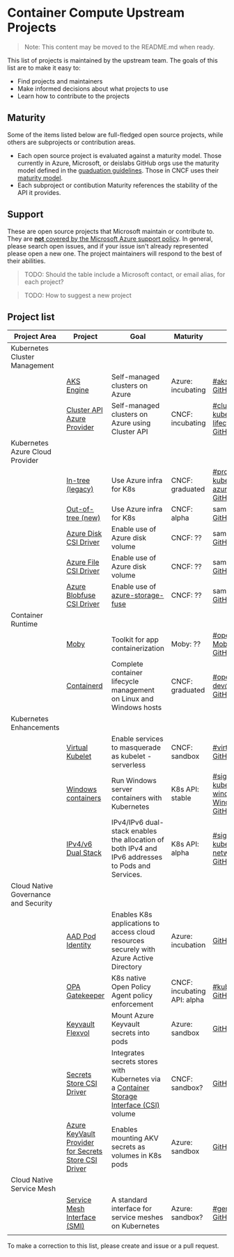 # Container Compute Upstream Projects

> Note: This content may be moved to the README.md when ready.

This list of projects is maintained by the upstream team. The goals of this list are to make it easy to:

* Find projects and maintainers
* Make informed decisions about what projects to use
* Learn how to contribute to the projects

## Maturity

Some of the items listed below are full-fledged open source projects, while others are subprojects or contribution areas.

* Each open source project is evaluated against a maturity model. Those currently in Azure, Microsoft, or deislabs GitHub orgs use the maturity model defined in the [guaduation guidelines](process/graduation_guidelines.md). Those in CNCF uses their [maturity model](https://github.com/cncf/toc/blob/master/process/graduation_criteria.adoc).
* Each subproject or contibution Maturity references the stability of the API it provides.

## Support

These are open source projects that Microsoft maintain or contribute to. They are [**not** covered by the Microsoft Azure support policy](https://support.microsoft.com/en-us/help/2941892/support-for-linux-and-open-source-technology-in-azure). In general, please search open issues, and if your issue isn't already represented please open a new one. The project maintainers will respond to the best of their abilities.

> TODO: Should the table include a Microsoft contact, or email alias, for each project?

> TODO: How to suggest a new project

## Project list

| Project Area | Project | Goal | Maturity | Communication |
|---|---|---|---|---|
| Kubernetes Cluster Management |  |  |  |  |
|  | [AKS Engine](https://github.com/Azure/aks-engine) | Self-managed clusters on Azure | Azure: incubating | [#aks-engine-users](https://kubernetes.slack.com/archives/CU3N85WJK) <br> [GitHub issues](https://github.com/Azure/aks-engine/issues) |
|  | [Cluster API Azure Provider](https://sigs.k8s.io/cluster-api-provider-azure) | Self-managed clusters on Azure using Cluster API | CNCF: incubating | [#cluster-api-azure](https://kubernetes.slack.com/archives/CEX9HENG7) <br> [kubernetes-sig-cluster-lifecycle@googlegroups.com](https://groups.google.com/forum/#!forum/kubernetes-sig-cluster-lifecycle) <br> [GitHub issues](https://github.com/kubernetes-sigs/cluster-api-provider-azure/issues) |
| Kubernetes Azure Cloud Provider |  |  |  |  |
|  | [In-tree (legacy)](https://github.com/kubernetes/kubernetes/tree/master/staging/src/k8s.io/legacy-cloud-providers/azure) | Use Azure infra for K8s | CNCF: graduated | [#provider-azure](https://kubernetes.slack.com/archives/C5HJXTT9Q) <br> [kubernetes-provider-azure@googlegroups.com](https://groups.google.com/forum/#!forum/kubernetes-provider-azure) <br> [GitHub issues](https://github.com/kubernetes/kubernetes/issues?q=is%3Aissue+is%3Aopen+label%3Aarea%2Fprovider%2Fazure+) |
|   | [Out-of-tree (new)](https://sigs.k8s.io/cloud-provider-azure) | Use Azure infra for K8s | CNCF: alpha | same slack and email <br> [GitHub issues](https://github.com/kubernetes-sigs/cloud-provider-azure/issues) |
|   | [Azure Disk CSI Driver](https://sigs.k8s.io/azuredisk-csi-driver) | Enable use of Azure disk volume | CNCF: ?? | same slack and email <br> [GitHub issues](https://github.com/kubernetes-sigs/azuredisk-csi-driver/issues)  |
|   | [Azure File CSI Driver](https://sigs.k8s.io/azurefile-csi-driver) | Enable use of Azure disk volume | CNCF: ?? | same slack and email <br> [GitHub issues](https://sigs.k8s.io/azurefile-csi-driver/issues) |
|   | [Azure Blobfuse CSI Driver](https://sigs.k8s.io/blobfuse-csi-driver) | Enable use of [azure-storage-fuse](https://github.com/Azure/azure-storage-fuse) | CNCF: ?? | same slack and email <br> [GitHub issues](https://github.com/kubernetes-sigs/blobfuse-csi-driver/issues) |
| Container Runtime |  |  |  |  |
|  | [Moby](https://github.com/moby/moby) | Toolkit for app containerization | Moby: ?? | [#opencontainers](https://opencontainers.slack.com/archives/C0LQVA03W) <br> [Moby Forums](https://forums.mobyproject.org/) <br> [GitHub issues](https://github.com/moby/moby/issues) |
|  | [Containerd](https://github.com/containerd/containerd) | Complete container lifecycle management on Linux and Windows hosts | CNCF: graduated | [#opencontainers](https://opencontainers.slack.com/archives/C0LQVA03W) <br> [dev@opencontainers.org](https://groups.google.com/a/opencontainers.org/forum/#!forum/dev) <br> [GitHub issues](https://github.com/containerd/containerd/issues) |
| Kubernetes Enhancements |  |  |  |  |
|  | [Virtual Kubelet](https://github.com/virtual-kubelet/virtual-kubelet/) | Enable services to masquerade as kubelet - serverless | CNCF: sandbox | [#virtual-kubelet](https://kubernetes.slack.com/archives/C8YU1QP8W) <br> [GitHub issues](https://github.com/virtual-kubelet/virtual-kubelet/issues) |
|  | [Windows containers](https://kubernetes.io/docs/setup/production-environment/windows/intro-windows-in-kubernetes/) | Run Windows server containers with Kubernetes | K8s API: stable | [#sig-windows](https://kubernetes.slack.com/archives/C0SJ4AFB7) <br> [kubernetes-sig-windows@googlegroups.com](https://groups.google.com/forum/#!forum/kubernetes-sig-windows) <br> [Windows Community Forum](https://discuss.kubernetes.io/c/general-discussions/windows) <br> [GitHub issues](https://github.com/kubernetes/kubernetes/issues?q=is%3Aissue+is%3Aopen+label%3Asig%2Fwindows+) |
|  | [IPv4/v6 Dual Stack](https://kubernetes.io/docs/concepts/services-networking/dual-stack/) | IPv4/IPv6 dual-stack enables the allocation of both IPv4 and IPv6 addresses to Pods and Services. | K8s API: alpha | [#sig-network](https://kubernetes.slack.com/archives/C09QYUH5W) <br> [kubernetes-sig-network@googlegroups.com](https://groups.google.com/forum/#!forum/kubernetes-sig-network) <br> [GitHub issues](https://github.com/kubernetes/kubernetes/labels/area%2Fipv6) |
| Cloud Native Governance and Security |  |  |  |  |
|  | [AAD Pod Identity](https://github.com/Azure/aad-pod-identity) | Enables K8s applications to access cloud resources securely with Azure Active Directory | Azure: incubation | [GitHub issues](https://github.com/Azure/aad-pod-identity/issues) |
|  | [OPA Gatekeeper](https://github.com/open-policy-agent/gatekeeper) | K8s native Open Policy Agent policy enforcement | CNCF: incubating <br> API: alpha | [#kubernetes-policy](https://openpolicyagent.slack.com/archives/CDTN970AX) <br> [GitHub issues](https://github.com/open-policy-agent/gatekeeper/issues) |
|  | [Keyvault Flexvol](https://github.com/Azure/kubernetes-keyvault-flexvol) | Mount Azure Keyvault secrets into pods | Azure: sandbox | [GitHub issues](https://github.com/Azure/kubernetes-keyvault-flexvol/issues) |
|  | [Secrets Store CSI Driver](http://sigs.k8s.io/secrets-store-csi-driver) | Integrates secrets stores with Kubernetes via a [Container Storage Interface (CSI)](https://kubernetes-csi.github.io/docs/) volume | CNCF: sandbox? | [GitHub issues](https://github.com/kubernetes-sigs/secrets-store-csi-driver/issues) |
|  | [Azure KeyVault Provider for Secrets Store CSI Driver](https://github.com/Azure/secrets-store-csi-driver-provider-azure) | Enables mounting AKV secrets as volumes in K8s pods | Azure: sandbox | [GitHub issues](https://github.com/Azure/secrets-store-csi-driver-provider-azure/issues) |
| Cloud Native Service Mesh |  |  |  |  |
|  | [Service Mesh Interface (SMI)](https://smi-spec.io/) | A standard interface for service meshes on Kubernetes | Azure: sandbox? | [#general](https://smi-spec.slack.com/archives/CJJF5M5NK) <br> [GitHub issues](https://github.com/deislabs/smi-spec/issues) |
|  |  |  |  |  |

To make a correction to this list, please create and issue or a pull request.
